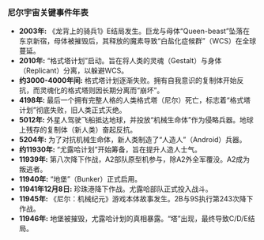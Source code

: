 ### 尼尔宇宙关键事件年表

*   **2003年:** 《龙背上的骑兵1》E结局发生。巨龙与母体“Queen-beast”坠落在东京新宿，母体被摧毁后，其释放的魔素导致“白盐化症候群”（WCS）在全球蔓延。
*   **2010年:** “格式塔计划”启动。旨在将人类的灵魂（Gestalt）与身体（Replicant）分离，以躲避WCS。
*   **约3000-4000年间:** 格式塔计划逐渐失败。拥有自我意识的复制体开始反抗，而灵魂化的格式塔则因长期分离而“崩坏”。
*   **4198年:** 最后一个拥有完整人格的人类格式塔（尼尔）死亡，标志着“格式塔计划”彻底失败，旧人类正式灭绝。
*   **5012年:** 外星人驾驶飞船抵达地球，并投放“机械生命体”作为侵略兵器。地球上残存的复制体（新人类）奋起反抗。
*   **5204年:** 为了对抗机械生命体，新人类制造了“人造人”（Android）兵器。
*   **约11930年:** “尤露哈计划”开始筹备，旨在提升人造人士气。
*   **11939年:** 第八次降下作战，A2部队原型机参与，除A2外全军覆没。A2成为叛逃者。
*   **11940年:** “地堡”（Bunker）正式启用。
*   **11941年12月8日:** 珍珠港降下作战。尤露哈部队正式投入战斗。
*   **11945年:** 《尼尔：机械纪元》游戏本体故事发生。2B与9S执行第243次降下作战。
*   **11946年:** 地堡被摧毁，尤露哈计划的真相暴露。“塔”出现，最终导致C/D/E结局。